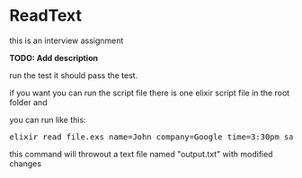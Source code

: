# ReadText
this is an interview assignment

**TODO: Add description**

run the test it should pass the test.

if you want you can run the script file there is one
elixir script file in the root folder and

you can run like this:
<pre>
elixir read_file.exs name=John company=Google time=3:30pm salesguy=Ralph
</pre>

this command will throwout a text file named "output.txt" with modified changes

